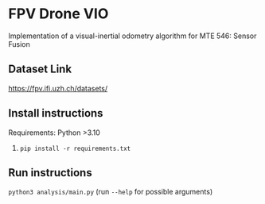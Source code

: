 # FPV Drone VIO
Implementation of a visual-inertial odometry algorithm for MTE 546: Sensor Fusion

## Dataset Link
https://fpv.ifi.uzh.ch/datasets/

## Install instructions
Requirements: Python >3.10
1. `pip install -r requirements.txt`

## Run instructions
`python3 analysis/main.py` (run `--help` for possible arguments)

